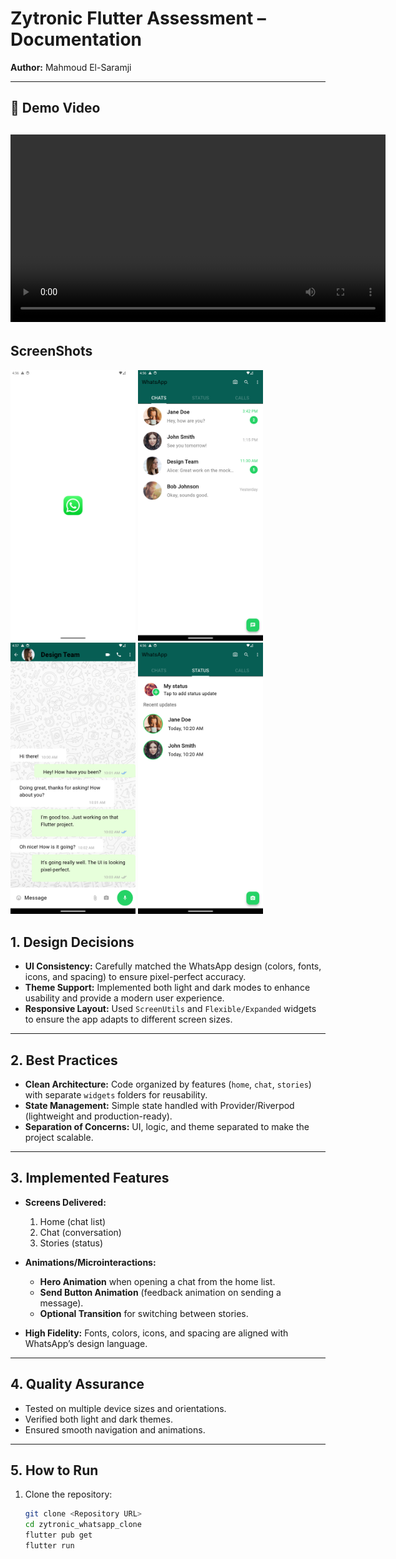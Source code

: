 # Zytronic Flutter Assessment – Documentation  

**Author:** Mahmoud El-Saramji  

---

## 🎥 Demo Video

<video width="600" controls><source src="assets/demo.mp4" type="video/mp4">
Demo video not available.
</video>
---

## ScreenShots

<p float="left">
 <img src="assets/splash.png" width="200" />
  <img src="assets/home.png" width="200" />
  <img src="assets/chat.png" width="200" />
  <img src="assets/stories.png" width="200" />

</p>

## 1. Design Decisions

- **UI Consistency:** Carefully matched the WhatsApp design (colors, fonts, icons, and spacing) to ensure pixel-perfect accuracy.  
- **Theme Support:** Implemented both light and dark modes to enhance usability and provide a modern user experience.  
- **Responsive Layout:** Used `ScreenUtils` and `Flexible/Expanded` widgets to ensure the app adapts to different screen sizes.  

---

## 2. Best Practices

- **Clean Architecture:** Code organized by features (`home`, `chat`, `stories`) with separate `widgets` folders for reusability.  
- **State Management:** Simple state handled with Provider/Riverpod (lightweight and production-ready).  
- **Separation of Concerns:** UI, logic, and theme separated to make the project scalable.  

---

## 3. Implemented Features

- **Screens Delivered:**  
  1. Home (chat list)  
  2. Chat (conversation)  
  3. Stories (status)  

- **Animations/Microinteractions:**  
  - **Hero Animation** when opening a chat from the home list.  
  - **Send Button Animation** (feedback animation on sending a message).  
  - **Optional Transition** for switching between stories.  

- **High Fidelity:** Fonts, colors, icons, and spacing are aligned with WhatsApp’s design language.  

---

## 4. Quality Assurance

- Tested on multiple device sizes and orientations.  
- Verified both light and dark themes.  
- Ensured smooth navigation and animations.  

---

## 5. How to Run

1. Clone the repository:  

   ```bash
   git clone <Repository URL>
   cd zytronic_whatsapp_clone
   flutter pub get
   flutter run
   ```
